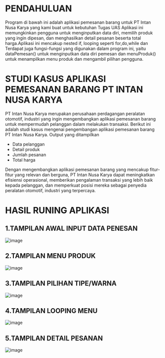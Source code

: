 # PENDAHULUAN

Program di bawah ini adalah aplikasi pemesanan barang untuk PT Intan Nusa Karya yang kami buat untuk kebutuhan Tugas UAS 
Aplikasi ini memungkinkan pengguna untuk menginputkan data diri, memilih produk yang ingin dipesan, 
dan menghasilkan detail pesanan beserta total harga.Aplikasi ini mencakup nested if, looping seperti for,do,while 
dan Terdapat juga fungsi-fungsi yang digunakan dalam program ini, yaitu dataPemesan() 
untuk menginputkan data diri pemesan dan menuProduk() untuk menampilkan menu produk dan mengambil pilihan pengguna.

# STUDI KASUS  APLIKASI PEMESANAN BARANG PT INTAN NUSA KARYA

PT Intan Nusa Karya merupakan perusahaan perdagangan peralatan otomotif, 
industri yang ingin mengembangkan aplikasi pemesanan barang untuk mempermudah pelanggan dalam melakukan transaksi. 
Berikut ini adalah studi kasus mengenai pengembangan aplikasi pemesanan barang PT Intan Nusa Karya.
Output yang ditampilkan
   - Data pelanggan
   - Detail produk
   - Jumlah pesanan
   - Total harga

Dengan mengembangkan aplikasi pemesanan barang yang mencakup fitur-fitur yang relevan dan berguna, 
PT Intan Nusa Karya dapat meningkatkan efisiensi operasional, memberikan pengalaman transaksi yang lebih baik kepada pelanggan, 
dan memperkuat posisi mereka sebagai penyedia peralatan otomotif, industri yang terpercaya.

# HASIL RUNING APLIKASI

## 1.TAMPILAN AWAL INPUT DATA PENESAN
 ![image](https://github.com/yogasaputra2896/Project-Cpp-Aplikasi-Pemesanan-PT-Intan-Nusa-Karya/assets/140365312/814a1365-0c07-421a-b726-8e300c1c2290)

## 2.TAMPILAN MENU PRODUK
![image](https://github.com/yogasaputra2896/Project-Cpp-Aplikasi-Pemesanan-PT-Intan-Nusa-Karya/assets/140365312/cbcc8189-e6d4-4bf5-815e-9ea6e2a5a8f7)

## 3.TAMPILAN PILIHAN TIPE/WARNA
 ![image](https://github.com/yogasaputra2896/Project-Cpp-Aplikasi-Pemesanan-PT-Intan-Nusa-Karya/assets/140365312/77c279f4-7f60-40b1-939c-0aaae0c7ccf5)

## 4.TAMPILAN LOOPING MENU
 ![image](https://github.com/yogasaputra2896/Project-Cpp-Aplikasi-Pemesanan-PT-Intan-Nusa-Karya/assets/140365312/0d3d2a1d-cb51-44e5-84ff-fb48a279a556)

## 5.TAMPILAN DETAIL PESANAN
 ![image](https://github.com/yogasaputra2896/Project-Cpp-Aplikasi-Pemesanan-PT-Intan-Nusa-Karya/assets/140365312/2fa5586e-3be4-40a2-946b-edef2e2d3f3c)



